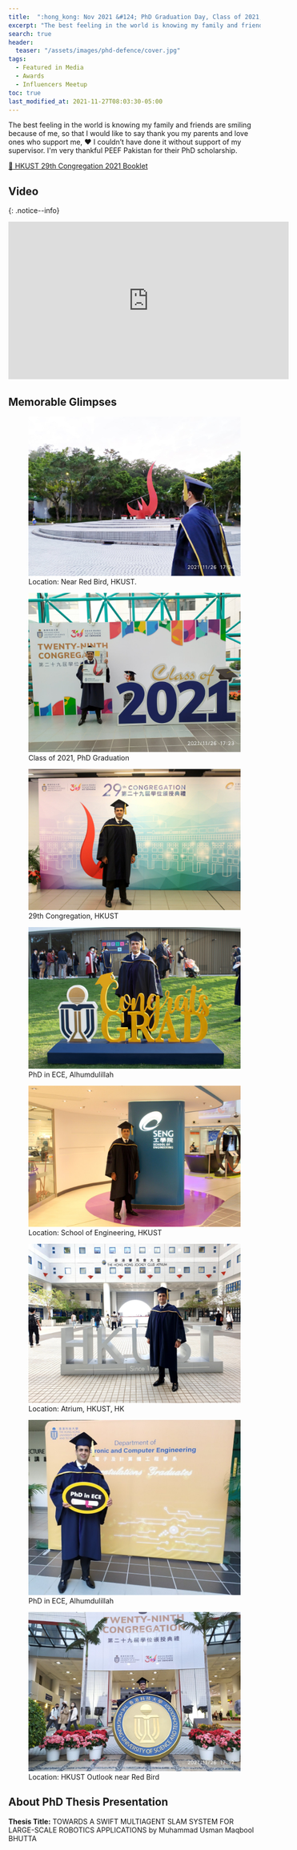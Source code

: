 ```yaml
---
title:  ":hong_kong: Nov 2021 &#124; PhD Graduation Day, Class of 2021, HKUST 29th Congregation."
excerpt: "The best feeling in the world is knowing my family and friends are smiling because of me."
search: true
header:
  teaser: "/assets/images/phd-defence/cover.jpg"
tags: 
  - Featured in Media
  - Awards
  - Influencers Meetup
toc: true
last_modified_at: 2021-11-27T08:03:30-05:00
---
```


The best feeling in the world is knowing my family and friends are smiling because of me, so that I would like to say thank you my parents and love ones who support me, ♥️ I couldn’t have done it without support of my supervisor. I'm very thankful PEEF Pakistan for their PhD scholarship.


[:ledger: HKUST 29th Congregation 2021 Booklet](/assets/pdf/HKUST_29th_Congregation_2021.pdf)

## Video 

{: .notice--info}
<iframe width="560" height="315" src="https://www.youtube.com/embed/yW5PbaFcnSc" frameborder="0" allow="autoplay; encrypted-media" allowfullscreen></iframe>



## Memorable Glimpses 

<figure>
    <a href="/assets/images/phd-defence/grad4.jpg"><img src="/assets/images/phd-defence/grad4.jpg"></a>
    <figcaption>Location: Near Red Bird, HKUST.</figcaption>
</figure>

<figure>
    <a href="/assets/images/phd-defence/grad7.jpg"><img src="/assets/images/phd-defence/grad7.jpg"></a>
    <figcaption>Class of 2021, PhD Graduation</figcaption>
</figure>

<figure>
    <a href="/assets/images/phd-defence/grad8.jpg"><img src="/assets/images/phd-defence/grad8.jpg"></a>
    <figcaption>29th Congregation, HKUST</figcaption>
</figure>

<figure>
    <a href="/assets/images/phd-defence/grad9.jpg"><img src="/assets/images/phd-defence/grad9.jpg"></a>
    <figcaption>PhD in ECE, Alhumdulillah</figcaption>
</figure>

<figure>
    <a href="/assets/images/phd-defence/grad1.jpg"><img src="/assets/images/phd-defence/grad1.jpg"></a>
    <figcaption>Location: School of Engineering, HKUST</figcaption>
</figure>

<figure>
    <a href="/assets/images/phd-defence/grad2.jpg"><img src="/assets/images/phd-defence/grad2.jpg"></a>
    <figcaption>Location: Atrium, HKUST, HK</figcaption>
</figure>

<figure>
    <a href="/assets/images/phd-defence/grad3.jpg"><img src="/assets/images/phd-defence/grad3.jpg"></a>
    <figcaption>PhD in ECE, Alhumdulillah</figcaption>
</figure>



<figure>
    <a href="/assets/images/phd-defence/pic2.jpg"><img src="/assets/images/phd-defence/grad5.jpg"></a>
    <figcaption>Location: HKUST Outlook near Red Bird</figcaption>
</figure>



## About PhD Thesis Presentation

**Thesis Title:**
TOWARDS A SWIFT MULTIAGENT SLAM SYSTEM FOR LARGE-SCALE ROBOTICS APPLICATIONS
by
Muhammad Usman Maqbool BHUTTA

